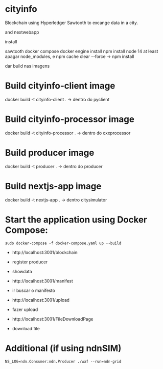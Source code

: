 # cityinfo

Blockchain using Hyperledger Sawtooth to excange data in a city.

and nextwebapp


install

sawtooth
docker compose
docker engine
install npm
install node 14 at least
apagar node_modules, e npm cache clear --force -> npm install

dar build nas imagens
# Build cityinfo-client image
docker build -t cityinfo-client .  -> dentro do pyclient
# Build cityinfo-processor image
docker build -t cityinfo-processor .  -> dentro do cxxprocessor
# Build producer image
docker build -t producer . -> dentro do producer
# Build nextjs-app image
docker build -t nextjs-app . -> dentro citysimulator

# Start the application using Docker Compose:
``` Running
sudo docker-compose -f docker-compose.yaml up --build
```

- http://localhost:3001/blockchain
 - register producer
 - showdata

- http://localhost:3001/manifest
 - ir buscar o manifesto
  
- http://localhost:3001/upload
 - fazer upload

- http://localhost:3001/FileDownloadPage
 - download file

# Additional (if using ndnSIM)
```
NS_LOG=ndn.Consumer:ndn.Producer ./waf --run=ndn-grid
```
